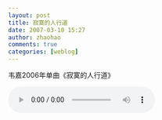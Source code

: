 ```yaml
---
layout: post
title: 寂寞的人行道
date: 2007-03-10 15:27
author: zhaohao
comments: true
categories: [weblog]
---
```

韦嘉2006年单曲《寂寞的人行道》

<p><audio controls="controls"><source src="/Resource/lonelyroad.mp3" type="audio/mp3">HTML5 audio not supported!</audio></p>